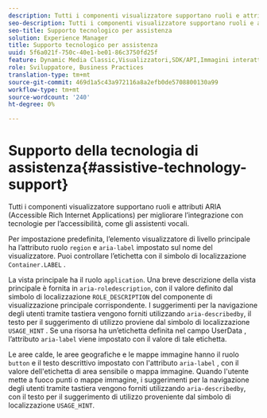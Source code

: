 ```yaml
---
description: Tutti i componenti visualizzatore supportano ruoli e attributi ARIA (Accessible Rich Internet Applications) per migliorare l’integrazione con tecnologie per l’accessibilità, come gli assistenti vocali.
seo-description: Tutti i componenti visualizzatore supportano ruoli e attributi ARIA (Accessible Rich Internet Applications) per migliorare l’integrazione con tecnologie per l’accessibilità, come gli assistenti vocali.
seo-title: Supporto tecnologico per assistenza
solution: Experience Manager
title: Supporto tecnologico per assistenza
uuid: 5f6a021f-750c-40e1-be01-86c3750fd25f
feature: Dynamic Media Classic,Visualizzatori,SDK/API,Immagini interattive,Accessibilità
role: Sviluppatore, Business Practices
translation-type: tm+mt
source-git-commit: 469d1a5c43a972116a8a2efb0de5708800130a99
workflow-type: tm+mt
source-wordcount: '240'
ht-degree: 0%

---
```



# Supporto della tecnologia di assistenza{#assistive-technology-support}

Tutti i componenti visualizzatore supportano ruoli e attributi ARIA (Accessible Rich Internet Applications) per migliorare l’integrazione con tecnologie per l’accessibilità, come gli assistenti vocali.

Per impostazione predefinita, l’elemento visualizzatore di livello principale ha l’attributo ruolo `region` e `aria-label` impostato sul nome del visualizzatore. Puoi controllare l’etichetta con il simbolo di localizzazione `Container.LABEL` .

La vista principale ha il ruolo `application`. Una breve descrizione della vista principale è fornita in `aria-roledescription`, con il valore definito dal simbolo di localizzazione `ROLE_DESCRIPTION` del componente di visualizzazione principale corrispondente. I suggerimenti per la navigazione degli utenti tramite tastiera vengono forniti utilizzando `aria-describedby`, il testo per il suggerimento di utilizzo proviene dal simbolo di localizzazione `USAGE_HINT` . Se una risorsa ha un’etichetta definita nel campo UserData , l’attributo `aria-label` viene impostato con il valore di tale etichetta.

Le aree calde, le aree geografiche e le mappe immagine hanno il ruolo `button` e il testo descrittivo impostato con l&#39;attributo `aria-label` , con il valore dell&#39;etichetta di area sensibile o mappa immagine. Quando l&#39;utente mette a fuoco punti o mappe immagine, i suggerimenti per la navigazione degli utenti tramite tastiera vengono forniti utilizzando `aria-describedby`, con il testo per il suggerimento di utilizzo proveniente dal simbolo di localizzazione `USAGE_HINT`.
